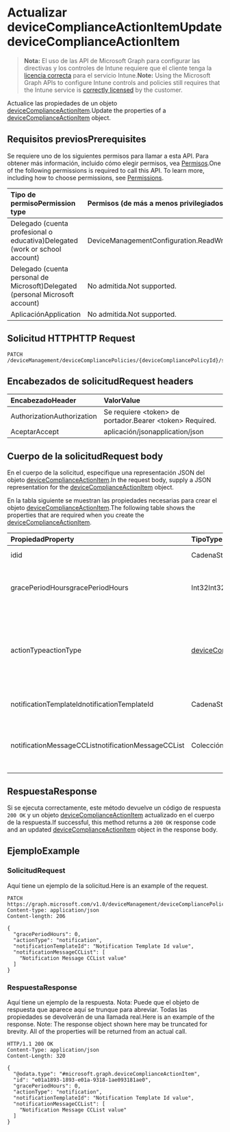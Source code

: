 # <a name="update-devicecomplianceactionitem"></a><span data-ttu-id="11740-101">Actualizar deviceComplianceActionItem</span><span class="sxs-lookup"><span data-stu-id="11740-101">Update deviceComplianceActionItem</span></span>

> <span data-ttu-id="11740-102">**Nota:** El uso de las API de Microsoft Graph para configurar las directivas y los controles de Intune requiere que el cliente tenga la [licencia correcta](https://go.microsoft.com/fwlink/?linkid=839381) para el servicio Intune.</span><span class="sxs-lookup"><span data-stu-id="11740-102">**Note:** Using the Microsoft Graph APIs to configure Intune controls and policies still requires that the Intune service is [correctly licensed](https://go.microsoft.com/fwlink/?linkid=839381) by the customer.</span></span>

<span data-ttu-id="11740-103">Actualice las propiedades de un objeto [deviceComplianceActionItem](../resources/intune_deviceconfig_devicecomplianceactionitem.md).</span><span class="sxs-lookup"><span data-stu-id="11740-103">Update the properties of a [deviceComplianceActionItem](../resources/intune_deviceconfig_devicecomplianceactionitem.md) object.</span></span>
## <a name="prerequisites"></a><span data-ttu-id="11740-104">Requisitos previos</span><span class="sxs-lookup"><span data-stu-id="11740-104">Prerequisites</span></span>
<span data-ttu-id="11740-p101">Se requiere uno de los siguientes permisos para llamar a esta API. Para obtener más información, incluido cómo elegir permisos, vea [Permisos](../../../concepts/permissions_reference.md).</span><span class="sxs-lookup"><span data-stu-id="11740-p101">One of the following permissions is required to call this API. To learn more, including how to choose permissions, see [Permissions](../../../concepts/permissions_reference.md).</span></span>

|<span data-ttu-id="11740-107">Tipo de permiso</span><span class="sxs-lookup"><span data-stu-id="11740-107">Permission type</span></span>|<span data-ttu-id="11740-108">Permisos (de más a menos privilegiados)</span><span class="sxs-lookup"><span data-stu-id="11740-108">Permissions (from most to least privileged)</span></span>|
|:---|:---|
|<span data-ttu-id="11740-109">Delegado (cuenta profesional o educativa)</span><span class="sxs-lookup"><span data-stu-id="11740-109">Delegated (work or school account)</span></span>|<span data-ttu-id="11740-110">DeviceManagementConfiguration.ReadWrite.All</span><span class="sxs-lookup"><span data-stu-id="11740-110">DeviceManagementConfiguration.ReadWrite.All</span></span>|
|<span data-ttu-id="11740-111">Delegado (cuenta personal de Microsoft)</span><span class="sxs-lookup"><span data-stu-id="11740-111">Delegated (personal Microsoft account)</span></span>|<span data-ttu-id="11740-112">No admitida.</span><span class="sxs-lookup"><span data-stu-id="11740-112">Not supported.</span></span>|
|<span data-ttu-id="11740-113">Aplicación</span><span class="sxs-lookup"><span data-stu-id="11740-113">Application</span></span>|<span data-ttu-id="11740-114">No admitida.</span><span class="sxs-lookup"><span data-stu-id="11740-114">Not supported.</span></span>|

## <a name="http-request"></a><span data-ttu-id="11740-115">Solicitud HTTP</span><span class="sxs-lookup"><span data-stu-id="11740-115">HTTP Request</span></span>
<!-- {
  "blockType": "ignored"
}
-->
``` http
PATCH /deviceManagement/deviceCompliancePolicies/{deviceCompliancePolicyId}/scheduledActionsForRule/{deviceComplianceScheduledActionForRuleId}/scheduledActionConfigurations/{deviceComplianceActionItemId}
```

## <a name="request-headers"></a><span data-ttu-id="11740-116">Encabezados de solicitud</span><span class="sxs-lookup"><span data-stu-id="11740-116">Request headers</span></span>
|<span data-ttu-id="11740-117">Encabezado</span><span class="sxs-lookup"><span data-stu-id="11740-117">Header</span></span>|<span data-ttu-id="11740-118">Valor</span><span class="sxs-lookup"><span data-stu-id="11740-118">Value</span></span>|
|:---|:---|
|<span data-ttu-id="11740-119">Authorization</span><span class="sxs-lookup"><span data-stu-id="11740-119">Authorization</span></span>|<span data-ttu-id="11740-120">Se requiere &lt;token&gt; de portador.</span><span class="sxs-lookup"><span data-stu-id="11740-120">Bearer &lt;token&gt; Required.</span></span>|
|<span data-ttu-id="11740-121">Aceptar</span><span class="sxs-lookup"><span data-stu-id="11740-121">Accept</span></span>|<span data-ttu-id="11740-122">aplicación/json</span><span class="sxs-lookup"><span data-stu-id="11740-122">application/json</span></span>|

## <a name="request-body"></a><span data-ttu-id="11740-123">Cuerpo de la solicitud</span><span class="sxs-lookup"><span data-stu-id="11740-123">Request body</span></span>
<span data-ttu-id="11740-124">En el cuerpo de la solicitud, especifique una representación JSON del objeto [deviceComplianceActionItem](../resources/intune_deviceconfig_devicecomplianceactionitem.md).</span><span class="sxs-lookup"><span data-stu-id="11740-124">In the request body, supply a JSON representation for the [deviceComplianceActionItem](../resources/intune_deviceconfig_devicecomplianceactionitem.md) object.</span></span>

<span data-ttu-id="11740-125">En la tabla siguiente se muestran las propiedades necesarias para crear el objeto [deviceComplianceActionItem](../resources/intune_deviceconfig_devicecomplianceactionitem.md).</span><span class="sxs-lookup"><span data-stu-id="11740-125">The following table shows the properties that are required when you create the [deviceComplianceActionItem](../resources/intune_deviceconfig_devicecomplianceactionitem.md).</span></span>

|<span data-ttu-id="11740-126">Propiedad</span><span class="sxs-lookup"><span data-stu-id="11740-126">Property</span></span>|<span data-ttu-id="11740-127">Tipo</span><span class="sxs-lookup"><span data-stu-id="11740-127">Type</span></span>|<span data-ttu-id="11740-128">Descripción</span><span class="sxs-lookup"><span data-stu-id="11740-128">Description</span></span>|
|:---|:---|:---|
|<span data-ttu-id="11740-129">id</span><span class="sxs-lookup"><span data-stu-id="11740-129">id</span></span>|<span data-ttu-id="11740-130">Cadena</span><span class="sxs-lookup"><span data-stu-id="11740-130">String</span></span>|<span data-ttu-id="11740-131">Clave de la entidad.</span><span class="sxs-lookup"><span data-stu-id="11740-131">Key of the entity.</span></span>|
|<span data-ttu-id="11740-132">gracePeriodHours</span><span class="sxs-lookup"><span data-stu-id="11740-132">gracePeriodHours</span></span>|<span data-ttu-id="11740-133">Int32</span><span class="sxs-lookup"><span data-stu-id="11740-133">Int32</span></span>|<span data-ttu-id="11740-134">Número de horas de espera hasta que se aplica la acción.</span><span class="sxs-lookup"><span data-stu-id="11740-134">Number of hours to wait till the action will be enforced.</span></span> <span data-ttu-id="11740-135">Valores válidos de 0 a 8760</span><span class="sxs-lookup"><span data-stu-id="11740-135">Valid values 0 to 8760</span></span>|
|<span data-ttu-id="11740-136">actionType</span><span class="sxs-lookup"><span data-stu-id="11740-136">actionType</span></span>|[<span data-ttu-id="11740-137">deviceComplianceActionType</span><span class="sxs-lookup"><span data-stu-id="11740-137">deviceComplianceActionType</span></span>](../resources/intune_deviceconfig_devicecomplianceactiontype.md)|<span data-ttu-id="11740-138">Qué acción tomar.</span><span class="sxs-lookup"><span data-stu-id="11740-138">What action to take.</span></span> <span data-ttu-id="11740-139">Los valores posibles son: `noAction`, `notification`, `block`, `retire`, `wipe` y `removeResourceAccessProfiles`.</span><span class="sxs-lookup"><span data-stu-id="11740-139">The possible values are `noAction`, `notification`, `block`, `retire`, `wipe`, `removeResourceAccessProfiles`, , , , , , or .</span></span>|
|<span data-ttu-id="11740-140">notificationTemplateId</span><span class="sxs-lookup"><span data-stu-id="11740-140">notificationTemplateId</span></span>|<span data-ttu-id="11740-141">Cadena</span><span class="sxs-lookup"><span data-stu-id="11740-141">String</span></span>|<span data-ttu-id="11740-142">Qué plantilla de mensaje de notificación usar</span><span class="sxs-lookup"><span data-stu-id="11740-142">What notification Message template to use</span></span>|
|<span data-ttu-id="11740-143">notificationMessageCCList</span><span class="sxs-lookup"><span data-stu-id="11740-143">notificationMessageCCList</span></span>|<span data-ttu-id="11740-144">Colección string</span><span class="sxs-lookup"><span data-stu-id="11740-144">String collection</span></span>|<span data-ttu-id="11740-145">Una lista de identificadores de grupo para especificar a quién enviar este mensaje de notificación.</span><span class="sxs-lookup"><span data-stu-id="11740-145">A list of group IDs to speicify who to CC this notification message to.</span></span>|



## <a name="response"></a><span data-ttu-id="11740-146">Respuesta</span><span class="sxs-lookup"><span data-stu-id="11740-146">Response</span></span>
<span data-ttu-id="11740-147">Si se ejecuta correctamente, este método devuelve un código de respuesta `200 OK` y un objeto [deviceComplianceActionItem](../resources/intune_deviceconfig_devicecomplianceactionitem.md) actualizado en el cuerpo de la respuesta.</span><span class="sxs-lookup"><span data-stu-id="11740-147">If successful, this method returns a `200 OK` response code and an updated [deviceComplianceActionItem](../resources/intune_deviceconfig_devicecomplianceactionitem.md) object in the response body.</span></span>

## <a name="example"></a><span data-ttu-id="11740-148">Ejemplo</span><span class="sxs-lookup"><span data-stu-id="11740-148">Example</span></span>
### <a name="request"></a><span data-ttu-id="11740-149">Solicitud</span><span class="sxs-lookup"><span data-stu-id="11740-149">Request</span></span>
<span data-ttu-id="11740-150">Aquí tiene un ejemplo de la solicitud.</span><span class="sxs-lookup"><span data-stu-id="11740-150">Here is an example of the request.</span></span>
``` http
PATCH https://graph.microsoft.com/v1.0/deviceManagement/deviceCompliancePolicies/{deviceCompliancePolicyId}/scheduledActionsForRule/{deviceComplianceScheduledActionForRuleId}/scheduledActionConfigurations/{deviceComplianceActionItemId}
Content-type: application/json
Content-length: 206

{
  "gracePeriodHours": 0,
  "actionType": "notification",
  "notificationTemplateId": "Notification Template Id value",
  "notificationMessageCCList": [
    "Notification Message CCList value"
  ]
}
```

### <a name="response"></a><span data-ttu-id="11740-151">Respuesta</span><span class="sxs-lookup"><span data-stu-id="11740-151">Response</span></span>
<span data-ttu-id="11740-p104">Aquí tiene un ejemplo de la respuesta. Nota: Puede que el objeto de respuesta que aparece aquí se trunque para abreviar. Todas las propiedades se devolverán de una llamada real.</span><span class="sxs-lookup"><span data-stu-id="11740-p104">Here is an example of the response. Note: The response object shown here may be truncated for brevity. All of the properties will be returned from an actual call.</span></span>
``` http
HTTP/1.1 200 OK
Content-Type: application/json
Content-Length: 320

{
  "@odata.type": "#microsoft.graph.deviceComplianceActionItem",
  "id": "e01a1893-1893-e01a-9318-1ae093181ae0",
  "gracePeriodHours": 0,
  "actionType": "notification",
  "notificationTemplateId": "Notification Template Id value",
  "notificationMessageCCList": [
    "Notification Message CCList value"
  ]
}
```



